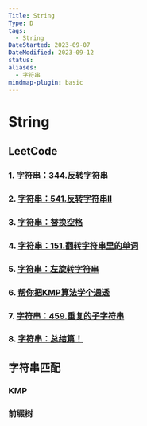 ```yaml
---
Title: String
Type: D
tags:
  - String
DateStarted: 2023-09-07
DateModified: 2023-09-12
status: 
aliases:
  - 字符串
mindmap-plugin: basic
---
```


# String

## LeetCode

### 1. [字符串：344.反转字符串](./problems/0344.反转字符串.md)

### 2. [字符串：541.反转字符串II](./problems/0541.反转字符串II.md)

### 3. [字符串：替换空格](./problems/剑指Offer05.替换空格.md)

### 4. [字符串：151.翻转字符串里的单词](./problems/0151.翻转字符串里的单词.md)

### 5. [字符串：左旋转字符串](./problems/剑指Offer58-II.左旋转字符串.md)

### 6. [帮你把KMP算法学个通透](./problems/0028.实现strStr.md)

### 7. [字符串：459.重复的子字符串](./problems/0459.重复的子字符串.md)

### 8. [字符串：总结篇！](./problems/字符串总结.md)

## 字符串匹配

### KMP

### 前缀树